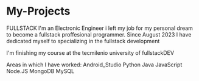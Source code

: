 # My-Projects
FULLSTACK
I'm an Electronic Engineer i left my job for my personal dream to become a fullstack proffesional programmer.
Since August 2023 I have dedicated myself to specializing in the fullstack development

I'm finishing my course at the tecmilenio university of fullstackDEV

Areas in which I have worked:
Android_Studio
Python Java JavaScript 
Node.JS MongoDB MySQL


